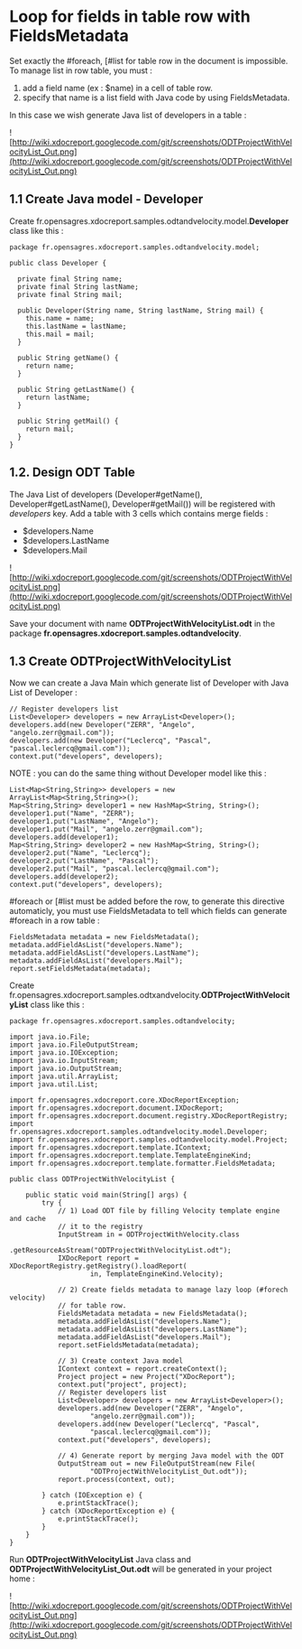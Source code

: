 # Loop for fields in table row with FieldsMetadata #

Set exactly the #foreach, [#list for table row in the document is impossible. To manage list in row table, you must :

  1. add a field name (ex : $name) in a cell of table row.
  1. specify that name is a list field with Java code by using FieldsMetadata.

In this case we wish generate Java list of developers in a table :

![http://wiki.xdocreport.googlecode.com/git/screenshots/ODTProjectWithVelocityList_Out.png](http://wiki.xdocreport.googlecode.com/git/screenshots/ODTProjectWithVelocityList_Out.png)

## 1.1 Create Java model - Developer ##

Create fr.opensagres.xdocreport.samples.odtandvelocity.model.**Developer** class like this :

```
package fr.opensagres.xdocreport.samples.odtandvelocity.model;

public class Developer {

  private final String name;
  private final String lastName;
  private final String mail;

  public Developer(String name, String lastName, String mail) {
    this.name = name;
    this.lastName = lastName;
    this.mail = mail;
  }

  public String getName() {
    return name;
  }

  public String getLastName() {
    return lastName;
  }

  public String getMail() {
    return mail;
  }
}
```

## 1.2. Design ODT Table ##

The Java List of developers (Developer#getName(), Developer#getLastName(), Developer#getMail()) will be registered with _developers_ key. Add a table with 3 cells which contains merge fields :

  * $developers.Name
  * $developers.LastName
  * $developers.Mail

![http://wiki.xdocreport.googlecode.com/git/screenshots/ODTProjectWithVelocityList.png](http://wiki.xdocreport.googlecode.com/git/screenshots/ODTProjectWithVelocityList.png)

Save your document with name **ODTProjectWithVelocityList.odt** in the package **fr.opensagres.xdocreport.samples.odtandvelocity**.

## 1.3 Create ODTProjectWithVelocityList ##

Now we can create a Java Main which generate list of Developer with Java List of Developer :

```
// Register developers list
List<Developer> developers = new ArrayList<Developer>();
developers.add(new Developer("ZERR", "Angelo", "angelo.zerr@gmail.com"));
developers.add(new Developer("Leclercq", "Pascal", "pascal.leclercq@gmail.com"));
context.put("developers", developers);
```

NOTE : you can do the same thing without Developer model like this :

```
List<Map<String,String>> developers = new ArrayList<Map<String,String>>();
Map<String,String> developer1 = new HashMap<String, String>();
developer1.put("Name", "ZERR");
developer1.put("LastName", "Angelo");
developer1.put("Mail", "angelo.zerr@gmail.com");
developers.add(developer1);
Map<String,String> developer2 = new HashMap<String, String>();
developer2.put("Name", "Leclercq");
developer2.put("LastName", "Pascal");
developer2.put("Mail", "pascal.leclercq@gmail.com");
developers.add(developer2);
context.put("developers", developers);
```

#foreach or [#list  must be added before the row, to generate this directive automaticly, you must use FieldsMetadata to tell which fields can generate #foreach in a row table :

```
FieldsMetadata metadata = new FieldsMetadata();
metadata.addFieldAsList("developers.Name");
metadata.addFieldAsList("developers.LastName");
metadata.addFieldAsList("developers.Mail");
report.setFieldsMetadata(metadata);
```

Create fr.opensagres.xdocreport.samples.odtxandvelocity.**ODTProjectWithVelocityList** class like this :
```
package fr.opensagres.xdocreport.samples.odtandvelocity;

import java.io.File;
import java.io.FileOutputStream;
import java.io.IOException;
import java.io.InputStream;
import java.io.OutputStream;
import java.util.ArrayList;
import java.util.List;

import fr.opensagres.xdocreport.core.XDocReportException;
import fr.opensagres.xdocreport.document.IXDocReport;
import fr.opensagres.xdocreport.document.registry.XDocReportRegistry;
import fr.opensagres.xdocreport.samples.odtandvelocity.model.Developer;
import fr.opensagres.xdocreport.samples.odtandvelocity.model.Project;
import fr.opensagres.xdocreport.template.IContext;
import fr.opensagres.xdocreport.template.TemplateEngineKind;
import fr.opensagres.xdocreport.template.formatter.FieldsMetadata;

public class ODTProjectWithVelocityList {

	public static void main(String[] args) {
		try {
			// 1) Load ODT file by filling Velocity template engine and cache
			// it to the registry
			InputStream in = ODTProjectWithVelocity.class
					.getResourceAsStream("ODTProjectWithVelocityList.odt");
			IXDocReport report = XDocReportRegistry.getRegistry().loadReport(
					in, TemplateEngineKind.Velocity);

			// 2) Create fields metadata to manage lazy loop (#forech velocity)
			// for table row.
			FieldsMetadata metadata = new FieldsMetadata();
			metadata.addFieldAsList("developers.Name");
			metadata.addFieldAsList("developers.LastName");
			metadata.addFieldAsList("developers.Mail");
			report.setFieldsMetadata(metadata);

			// 3) Create context Java model
			IContext context = report.createContext();
			Project project = new Project("XDocReport");
			context.put("project", project);
			// Register developers list
			List<Developer> developers = new ArrayList<Developer>();
			developers.add(new Developer("ZERR", "Angelo",
					"angelo.zerr@gmail.com"));
			developers.add(new Developer("Leclercq", "Pascal",
					"pascal.leclercq@gmail.com"));
			context.put("developers", developers);

			// 4) Generate report by merging Java model with the ODT
			OutputStream out = new FileOutputStream(new File(
					"ODTProjectWithVelocityList_Out.odt"));
			report.process(context, out);

		} catch (IOException e) {
			e.printStackTrace();
		} catch (XDocReportException e) {
			e.printStackTrace();
		}
	}
}
```

Run **ODTProjectWithVelocityList** Java class and **ODTProjectWithVelocityList\_Out.odt** will be generated in your project home :

![http://wiki.xdocreport.googlecode.com/git/screenshots/ODTProjectWithVelocityList_Out.png](http://wiki.xdocreport.googlecode.com/git/screenshots/ODTProjectWithVelocityList_Out.png)